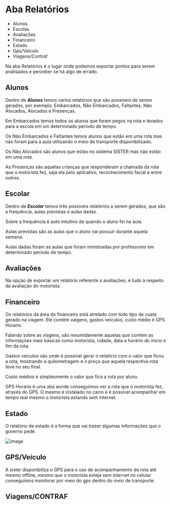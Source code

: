 # Aba Relatórios
* Alunos 
* Escolas
* Avaliações
* Financeiro
* Estado
* Gps/Veículo
* Viagens/Contraf

Na aba Relatórios é o lugar onde podemos exportar pontos para serem análisados e perceber se há algo de errado.

## Alunos

Dentro de ***Alunos*** temos varios relatórios que são possíveis de serem gerados, por exemplo: Embarcados, Não Embarcados, Faltantes, Não Alocados, Alocados e Presenças.

Em Embarcados temos todos os alunos que foram pegos na rota e levados para a escola em um determinado período de tempo.

Os Não Embarcados e Faltantes temos alunos que estão em uma rota mas não foram para a aula utilizando o meio de transporte disponibilizado.

Os Não Alocados são alunos que estão no sistema SISTER mas não estão em uma rota.

As Presenças são aquelas crianças que responderam a chamada da rota que o motorista fez, seja ela pelo aplicativo, reconhecimento facial e entre outros. 

## Escolar

Dentro de ***Escolar*** temos três possíveis relatórios a serem gerados, que são a frequência, aulas previstas e aulas dadas.

Sobre a frequência é auto intuitivo de quando o aluno foi na aula.

Aulas previstas são as aulas que o aluno vai possuir durante aquela semana.

Aulas dadas foram as aulas que foram ministradas por professores em determinado período de tempo.

## Avaliações

Na opção de exportar um relatório referente a avaliações, é tudo à respeito da avaliação do motorista.


## Financeiro

Os relatórios da área do financeiro está atrelado com todo tipo de custa gerado na viagem. Ele contém vaigens, gastos veículos, custo médio e GPS Horario.

Falando sobre as viagens, são resumidamente aquelas que contém as informações mais básicas como motorista, cidade, data e horário do inicio e fim da rota.

Gastos veículos são onde é possível gerar o relatório com o valor que ficou a rota, mostrando a quilometragem e o preço que aquela respectiva rota teve no seu final.  

Custo médios é simplesmente o valor que fica a rota por aluno.

GPS Horario é uma aba aonde conseguimos ver a rota que o motorista fez, através do GPS. O mesmo é instalado no carro e é possível acompanhar em tempo real mesmo o motorista estando sem internet.

## Estado 

O relatório de estado é a forma que vai trazer algumas informações que o governo pede.

![image](https://github.com/user-attachments/assets/2389bdc2-fea8-4485-b7ba-5b802b1ca950)

## GPS/Veículo

A sister disponibiliza o GPS para o uso de acompanhamento de rota até mesmo offline, mesmo que o motorista esteja sem internet no celular conseguimos monitorar por meio do gps dentro do meio de transporte.

## Viagens/CONTRAF


